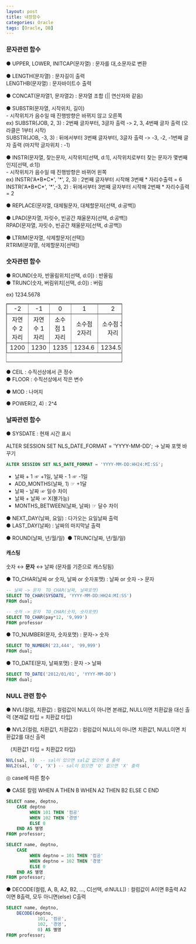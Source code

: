 ```yaml
---
layout: post
title: 내장함수
categories: Oracle
tags: [Oracle, DB]
---
```


### 문자관련 함수

● UPPER, LOWER, INITCAP(문자열) : 문자를 대,소문자로 변환

● LENGTH(문자열) : 문자길이 출력  
  LENGTHB(문자열) : 문자바이트수 출력

● CONCAT(문자열1, 문자열2) : 문자열 조합 (\|\| 연산자와 같음)

● SUBSTR(문자열, 시작위치, 길이)  
\- 시작위치가 음수일 때 진행방향은 바뀌지 않고 오른쪽  
ex) SUBSTR(JOB, 2, 3) : 2번째 글자부터, 3글자 출력 -> 2, 3, 4번째 글자 출력 (오라클은 1부터 시작)    
    SUBSTR(JOB, -3, 3) : 뒤에서부터 3번째 글자부터, 3글자 출력 -> -3, -2, -1번째 글자 출력 (마지막 글자위치 : -1)

● INSTR(문자열, 찾는문자, 시작위치\[선택, d:1\], 시작위치로부터 찾는 문자가 몇번째인지\[선택, d:1\])  
\- 시작위치가 음수일 때 진행방향은 바뀌어 왼쪽  
ex) INSTR('A\*B\*C\*', '\*', 2, 3) : 2번째 글자부터 시작해 3번째 \* 자리수출력 = 6  
    INSTR('A\*B\*C\*', '\*',\-3, 2) : 뒤에서부터 3번째 글자부터 시작해 2번째 \* 자리수출력 = 2

● REPLACE(문자열, 대체될문자, 대체할문자\[선택, d:공백\]) 

● LPAD(문자열, 자릿수, 빈공간 채울문자\[선택, d:공백\])  
    RPAD(문자열, 자릿수, 빈공간 채울문자\[선택, d:공백\])

● LTRIM(문자열, 삭제할문자\[선택\])  
    RTRIM(문자열, 삭제할문자\[선택\]) 

### 숫자관련 함수

● ROUND(숫자, 반올림위치\[선택, d:0\]) : 반올림  
● TRUNC(숫자, 버림위치\[선택, d:0\]) : 버림  

ex) 1234.5678

<table style="border-collapse: collapse; width: 62.8266%; height: 160px;" border="1"><tbody><tr><td style="width: 20%; text-align: center;">-2</td><td style="width: 20%; text-align: center;">-1</td><td style="width: 20%; text-align: center;">0</td><td style="width: 20%; text-align: center;">1</td><td style="width: 20%; text-align: center;">2</td></tr><tr><td style="width: 20%; text-align: center;">자연수 2자리</td><td style="width: 20%; text-align: center;">자연수 1자리</td><td style="width: 20%; text-align: center;">소수점 1자리</td><td style="width: 20%; text-align: center;">소수점 2자리</td><td style="width: 20%; text-align: center;">소수점 3자리</td></tr><tr><td style="width: 20%; text-align: center;">1200</td><td style="width: 20%; text-align: center;">1230</td><td style="width: 20%; text-align: center;">1235</td><td style="width: 20%; text-align: center;">1234.6</td><td style="width: 20%; text-align: center;">1234.57</td></tr></tbody></table>

● CEIL : 수직선상에서 큰 정수  
● FLOOR : 수직선상에서 작은 변수

● MOD : 나머지

● POWER(2, 4) : 2^4

### 날짜관련 함수

● SYSDATE : 현재 시간 표시

ALTER SESSION SET NLS\_DATE\_FORMAT = 'YYYY-MM-DD'; -> 날짜 포맷 바꾸기

```SQL
ALTER SESSION SET NLS_DATE_FORMAT = 'YYYY-MM-DD:HH24:MI:SS';
```

- 날짜 + 1 ☞ +1일, 날짜 - 1 ☞ -1일
- ADD\_MONTHS(날짜, 1) ☞ +1달
- 날짜 - 날짜 ☞ 일수 차이
- 날짜 + 날짜 ☞ X(불가능)
- MONTHS\_BETWEEN(날짜, 날짜) ☞ 달수 차이

● NEXT\_DAY(날짜, 요일) : 다가오는 요일날짜 출력  
● LAST\_DAY(날짜) : 날짜의 마지막날 출력

● ROUND(날짜, 년/월/일)  
● TRUNC(날짜, 년/월/일)

#### 캐스팅
숫자 ↔ **문자** ↔ 날짜 (문자를 기준으로 캐스팅됨)

● TO\_CHAR(날짜 or 숫자, 날짜 or 숫자포맷) : 날짜 or 숫자 -> 문자

```SQL
-- 날짜 -> 문자  TO_CHAR(날짜, 날짜포맷)
SELECT TO_CHAR(SYSDATE, 'YYYY-MM-DD:HH24:MI:SS')
FROM dual;
```

```SQL
-- 숫자 -> 문자  TO_CHAR(숫자, 숫자포맷)
SELECT TO_CHAR(pay*12, '9,999')
FROM professor
```

● TO\_NUMBER(문자, 숫자포맷) : 문자-> 숫자

```SQL
SELECT TO_NUMBER('23,444', '99,999')
FROM dual;
```

● TO\_DATE(문자, 날짜포맷) : 문자 -> 날짜

```SQL
SELECT TO_DATE('2012/01/01', 'YYYY-MM-DD')
FROM dual;
```

### NULL 관련 함수

● NVL(컬럼, 치환값) : 컬럼값이 NULL이 아니면 본래값, NULL이면 치환값을 대신 출력 (본래값 타입 = 치환값 타입)

● NVL2(컬럼, 치환값1, 치환값2) : 컬럼값이 NULL이 아니면 치환값1, NULL이면 치환값2를 대신 출력

   (치환값1 타입 = 치환값2 타입)

```SQL
NVL(sal, 0)  -- sal이 있으면 sal값 없으면 0 출력
NVL2(sal, 'O', 'X') -- sal이 있으면 'O' 없으면 'X' 출력
```

◎ case에 따른 함수

● CASE 칼럼 WHEN A THEN B WHEN A2 THEN B2 ELSE C END

```SQL
SELECT name, deptno, 
    CASE deptno 
         WHEN 101 THEN '컴공'
         WHEN 102 THEN '경영'
         ELSE 0
    END AS 별명
FROM professor;
```

```SQL
SELECT name, deptno, 
    CASE  
         WHEN deptno = 101 THEN '컴공'
         WHEN deptno = 102 THEN '경영'
         ELSE 0
    END AS 별명
FROM professor;
```

● DECODE(컬럼, A, B, A2, B2, ..., C\[선택, d:NULL\]) : 컬럼값이 A이면 B출력 A2이면 B출력, 모두 아니면(else) C출력

```SQL
SELECT name, deptno, 
    DECODE(deptno, 
            101, '컴공', 
            102, '경영', 
            0) AS 별명
FROM professor;
```